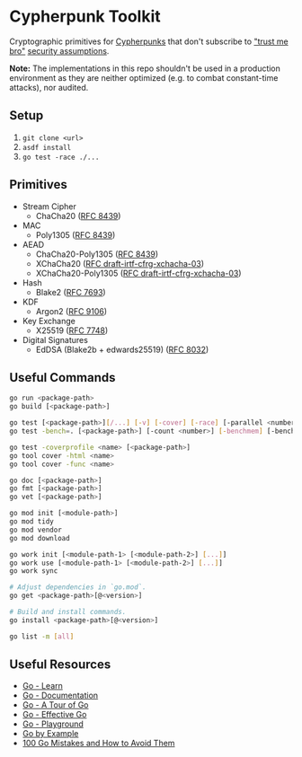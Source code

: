 # Cypherpunk Toolkit

Cryptographic primitives for [Cypherpunks](https://en.wikipedia.org/wiki/Cypherpunk) that don't subscribe to ["trust me bro"](https://en.wikipedia.org/wiki/Nothing-up-my-sleeve_number) [security assumptions](<https://en.wikipedia.org/wiki/Backdoor_(computing)>).

**Note:** The implementations in this repo shouldn't be used in a production environment as they are neither optimized (e.g. to combat constant-time attacks), nor audited.

## Setup

1. `git clone <url>`
2. `asdf install`
3. `go test -race ./...`

## Primitives

- Stream Cipher
  - ChaCha20 ([RFC 8439](https://datatracker.ietf.org/doc/html/rfc8439))
- MAC
  - Poly1305 ([RFC 8439](https://datatracker.ietf.org/doc/html/rfc8439))
- AEAD
  - ChaCha20-Poly1305 ([RFC 8439](https://datatracker.ietf.org/doc/html/rfc8439))
  - XChaCha20 ([RFC draft-irtf-cfrg-xchacha-03](https://datatracker.ietf.org/doc/html/draft-irtf-cfrg-xchacha-03))
  - XChaCha20-Poly1305 ([RFC draft-irtf-cfrg-xchacha-03](https://datatracker.ietf.org/doc/html/draft-irtf-cfrg-xchacha-03))
- Hash
  - Blake2 ([RFC 7693](https://datatracker.ietf.org/doc/html/rfc7693))
- KDF
  - Argon2 ([RFC 9106](https://datatracker.ietf.org/doc/html/rfc9106))
- Key Exchange
  - X25519 ([RFC 7748](https://datatracker.ietf.org/doc/html/rfc7748))
- Digital Signatures
  - EdDSA (Blake2b + edwards25519) ([RFC 8032](https://datatracker.ietf.org/doc/html/rfc8032))

## Useful Commands

```sh
go run <package-path>
go build [<package-path>]

go test [<package-path>][/...] [-v] [-cover] [-race] [-parallel <number>]
go test -bench=. [<package-path>] [-count <number>] [-benchmem] [-benchtime 2s] [-memprofile <name>]

go test -coverprofile <name> [<package-path>]
go tool cover -html <name>
go tool cover -func <name>

go doc [<package-path>]
go fmt [<package-path>]
go vet [<package-path>]

go mod init [<module-path>]
go mod tidy
go mod vendor
go mod download

go work init [<module-path-1> [<module-path-2>] [...]]
go work use [<module-path-1> [<module-path-2>] [...]]
go work sync

# Adjust dependencies in `go.mod`.
go get <package-path>[@<version>]

# Build and install commands.
go install <package-path>[@<version>]

go list -m [all]
```

## Useful Resources

- [Go - Learn](https://go.dev/learn)
- [Go - Documentation](https://go.dev/doc)
- [Go - A Tour of Go](https://go.dev/tour)
- [Go - Effective Go](https://go.dev/doc/effective_go)
- [Go - Playground](https://go.dev/play)
- [Go by Example](https://gobyexample.com)
- [100 Go Mistakes and How to Avoid Them](https://100go.co)
